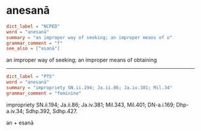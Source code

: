 # anesanā

``` toml
dict_label = "NCPED"
word = "anesanā"
summary = "an improper way of seeking; an improper means of o"
grammar_comment = "f"
see_also = ["esanā"]
```

an improper way of seeking; an improper means of obtaining

--------------------

``` toml
dict_label = "PTS"
word = "anesanā"
summary = "impropriety SN.ii.194; Ja.ii.86; Ja.iv.381; Mil.34"
grammar_comment = "feminine"
```

impropriety SN.ii.194; Ja.ii.86; Ja.iv.381; Mil.343, Mil.401; DN\-a.i.169; Dhp\-a.iv.34; Sdhp.392, Sdhp.427.

an \+ esanā

